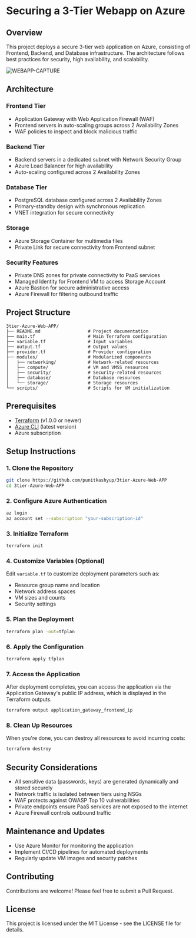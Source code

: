 # Securing a 3-Tier Webapp on Azure

## Overview

This project deploys a secure 3-tier web application on Azure, consisting of Frontend, Backend, and Database infrastructure. The architecture follows best practices for security, high availability, and scalability.

![WEBAPP-CAPTURE](https://github.com/punitkashyup/3tier-Azure-Web-APP/assets/infra.png)

## Architecture

### Frontend Tier
- Application Gateway with Web Application Firewall (WAF)
- Frontend servers in auto-scaling groups across 2 Availability Zones
- WAF policies to inspect and block malicious traffic

### Backend Tier
- Backend servers in a dedicated subnet with Network Security Group
- Azure Load Balancer for high availability
- Auto-scaling configured across 2 Availability Zones

### Database Tier
- PostgreSQL database configured across 2 Availability Zones
- Primary-standby design with synchronous replication
- VNET integration for secure connectivity

### Storage
- Azure Storage Container for multimedia files
- Private Link for secure connectivity from Frontend subnet

### Security Features
- Private DNS zones for private connectivity to PaaS services
- Managed Identity for Frontend VM to access Storage Account
- Azure Bastion for secure administrative access
- Azure Firewall for filtering outbound traffic

## Project Structure

```
3tier-Azure-Web-APP/
├── README.md                  # Project documentation
├── main.tf                    # Main Terraform configuration
├── variable.tf                # Input variables
├── output.tf                  # Output values
├── provider.tf                # Provider configuration
├── modules/                   # Modularized components
│   ├── networking/            # Network-related resources
│   ├── compute/               # VM and VMSS resources
│   ├── security/              # Security-related resources
│   ├── database/              # Database resources
│   └── storage/               # Storage resources
└── scripts/                   # Scripts for VM initialization
```

## Prerequisites

- [Terraform](https://www.terraform.io/downloads.html) (v1.0.0 or newer)
- [Azure CLI](https://docs.microsoft.com/en-us/cli/azure/install-azure-cli) (latest version)
- Azure subscription

## Setup Instructions

### 1. Clone the Repository

```bash
git clone https://github.com/punitkashyup/3tier-Azure-Web-APP
cd 3tier-Azure-Web-APP
```

### 2. Configure Azure Authentication

```bash
az login
az account set --subscription "your-subscription-id"
```

### 3. Initialize Terraform

```bash
terraform init
```

### 4. Customize Variables (Optional)

Edit `variable.tf` to customize deployment parameters such as:
- Resource group name and location
- Network address spaces
- VM sizes and counts
- Security settings

### 5. Plan the Deployment

```bash
terraform plan -out=tfplan
```

### 6. Apply the Configuration

```bash
terraform apply tfplan
```

### 7. Access the Application

After deployment completes, you can access the application via the Application Gateway's public IP address, which is displayed in the Terraform outputs.

```bash
terraform output application_gateway_frontend_ip
```

### 8. Clean Up Resources

When you're done, you can destroy all resources to avoid incurring costs:

```bash
terraform destroy
```

## Security Considerations

- All sensitive data (passwords, keys) are generated dynamically and stored securely
- Network traffic is isolated between tiers using NSGs
- WAF protects against OWASP Top 10 vulnerabilities
- Private endpoints ensure PaaS services are not exposed to the internet
- Azure Firewall controls outbound traffic

## Maintenance and Updates

- Use Azure Monitor for monitoring the application
- Implement CI/CD pipelines for automated deployments
- Regularly update VM images and security patches

## Contributing

Contributions are welcome! Please feel free to submit a Pull Request.

## License

This project is licensed under the MIT License - see the LICENSE file for details.
